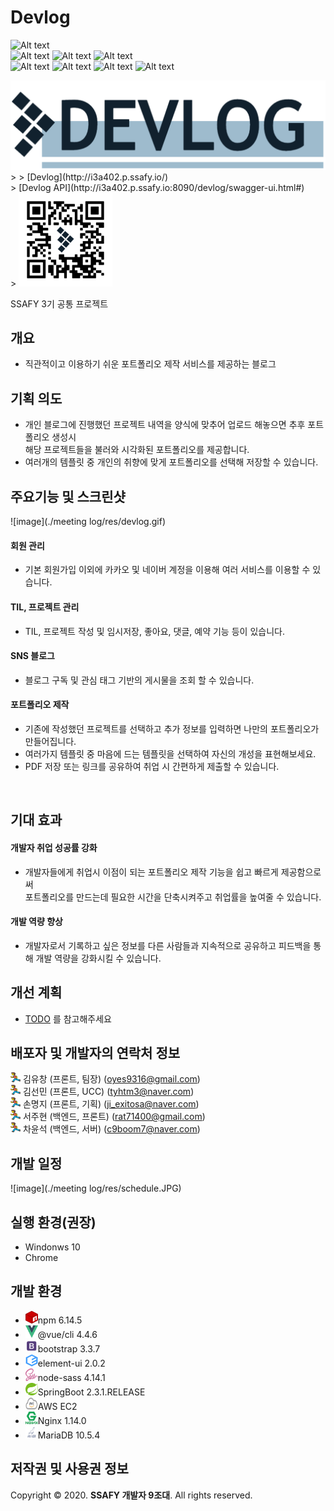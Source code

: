 ﻿
# Devlog
![Alt text](https://img.shields.io/badge/data-Web-orange)<br>
![Alt text](https://img.shields.io/badge/Stack-Vue.js-green) ![Alt text](https://img.shields.io/badge/Stack-Sass-pink) ![Alt text](https://img.shields.io/badge/Stack-ElementUI-skyblue)<br>
![Alt text](https://img.shields.io/badge/Stack-SpringBoot-green) ![Alt text](https://img.shields.io/badge/Stack-Mybatis-blue) ![Alt text](https://img.shields.io/badge/Stack-Docker-blue) ![Alt text](https://img.shields.io/badge/Stack-MariaDB-blue)
<br>

<img src="./meeting log/res/logo.png">  

<br>
>  
> [Devlog](http://i3a402.p.ssafy.io/) <br>
> [Devlog API](http://i3a402.p.ssafy.io:8090/devlog/swagger-ui.html#)  <br>
> <img src="./meeting log/res/qr.png" width="150" height="150">  


SSAFY 3기 공통 프로젝트
<br>
## 개요
- 직관적이고 이용하기 쉬운 포트폴리오 제작 서비스를 제공하는 블로그 

## 기획 의도
- 개인 블로그에 진행했던 프로젝트 내역을 양식에 맞추어 업로드 해놓으면 추후 포트폴리오 생성시<br>
해당 프로젝트들을 불러와 시각화된 포트폴리오를 제공합니다.  <br>
- 여러개의 템플릿 중 개인의 취향에 맞게 포트폴리오를 선택해 저장할 수 있습니다.
  
## 주요기능 및 스크린샷 
![image](./meeting log/res/devlog.gif)


<h4>회원 관리</h4>

- 기본 회원가입 이외에 카카오 및 네이버 계정을 이용해 여러 서비스를 이용할 수 있습니다.<br>

<h4>TIL, 프로젝트 관리</h4>

- TIL, 프로젝트 작성 및 임시저장, 좋아요, 댓글, 예약 기능 등이 있습니다.<br> 

<h4>SNS 블로그</h4>

- 블로그 구독 및 관심 태그 기반의 게시물을 조회 할 수 있습니다.<br>

<h4>포트폴리오 제작</h4>

- 기존에 작성했던 프로젝트를 선택하고 추가 정보를 입력하면 나만의 포트폴리오가 만들어집니다.<br>
- 여러가지 템플릿 중 마음에 드는 템플릿을 선택하여 자신의 개성을 표현해보세요.<br>
- PDF 저장 또는 링크를 공유하여 취업 시 간편하게 제출할 수 있습니다.
<br>


## 기대 효과
<h4>개발자 취업 성공률 강화 </h4>

- 개발자들에게 취업시 이점이 되는 포트폴리오 제작 기능을 쉽고 빠르게 제공함으로써<br>
포트폴리오를 만드는데 필요한 시간을 단축시켜주고 취업률을 높여줄 수 있습니다.

<h4>개발 역량 향상</h4>

- 개발자로서 기록하고 싶은 정보를 다른 사람들과 지속적으로 공유하고 피드백을 통해 개발 역량을 강화시킬 수 있습니다.


## 개선 계획

- [TODO](https://docs.google.com/spreadsheets/d/1oepRaSxXjLjH7jysRXlJGQSCKlrDdntnmp4L84fDZiE/edit#gid=349343557)
를 참고해주세요
## 배포자 및 개발자의 연락처 정보
<img src="./meeting log/res/running.png" width="16" height="16"> 김유창 (프론트, 팀장) (oyes9316@gmail.com)<br>
<img src="./meeting log/res/running.png" width="16" height="16"> 김선민 (프론트, UCC) (tyhtm3@naver.com)<br>
<img src="./meeting log/res/running.png" width="16" height="16"> 손명지 (프론트, 기획) (ji_exitosa@naver.com)<br>
<img src="./meeting log/res/running.png" width="16" height="16"> 서주현 (백엔드, 프론트) (rat71400@gmail.com)<br>
<img src="./meeting log/res/running.png" width="16" height="16"> 차윤석 (백엔드, 서버) (c9boom7@naver.com)<br>
## 개발 일정
![image](./meeting log/res/schedule.JPG)

## 실행 환경(권장)

- Windonws 10
- Chrome


## 개발 환경

- <img src="./meeting log/res/npm.png" width="20" height="20">npm 6.14.5 
- <img src="./meeting log/res/vuejs.png" width="20" height="20">@vue/cli 4.4.6 
- <img src="./meeting log/res/bootstrap.png" width="20" height="20">bootstrap 3.3.7 
- <img src="./meeting log/res/elementui.png" width="20" height="20">element-ui 2.0.2 
- <img src="./meeting log/res/sass.png" width="20" height="20">node-sass 4.14.1 
- <img src="./meeting log/res/spring.png" width="20" height="20">SpringBoot 2.3.1.RELEASE 
- <img src="./meeting log/res/aws.png" width="20" height="20">AWS EC2 
- <img src="./meeting log/res/nginx.png" width="20" height="20">Nginx 1.14.0 
- <img src="./meeting log/res/mariadb.png" width="20" height="20">MariaDB 10.5.4 

## 저작권 및 사용권 정보

Copyright &copy; 2020. <strong>SSAFY 개발자 9조대</strong>. All rights reserved.